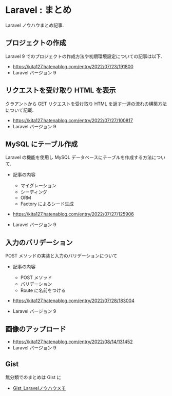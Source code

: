 # Laravel : まとめ

Laravel ノウハウまとめ記事. 

## プロジェクトの作成

Laravel 9 でのプロジェクトの作成方法や初期環境設定についての記事は以下. 

* https://kita127.hatenablog.com/entry/2022/07/23/191800
* Laravel バージョン 9


## リクエストを受け取り HTML を表示

クラアントから GET リクエストを受け取り HTML を返す一連の流れの構築方法について記載. 

* https://kita127.hatenablog.com/entry/2022/07/27/100817
* Laravel バージョン 9

## MySQL にテーブル作成

Laravel の機能を使用し MySQL データベースにテーブルを作成する方法について. <br>

* 記事の内容
    * マイグレーション
    * シーディング
    * ORM
    * Factory によるシード生成

* https://kita127.hatenablog.com/entry/2022/07/27/125906
* Laravel バージョン 9

## 入力のバリデーション

POST メソッドの実装と入力のバリデーションについて

* 記事の内容
    * POST メソッド
    * バリデーション
    * Route に名前をつける

* https://kita127.hatenablog.com/entry/2022/07/28/183004
* Laravel バージョン 9

## 画像のアップロード

* https://kita127.hatenablog.com/entry/2022/08/14/131452
* Laravel バージョン 9


## Gist

無分類でのまとめは Gist に

* [Gist_Laravelノウハウメモ](https://gist.github.com/kita127/57576ea8082fa6efeceb816c754e96ed)
